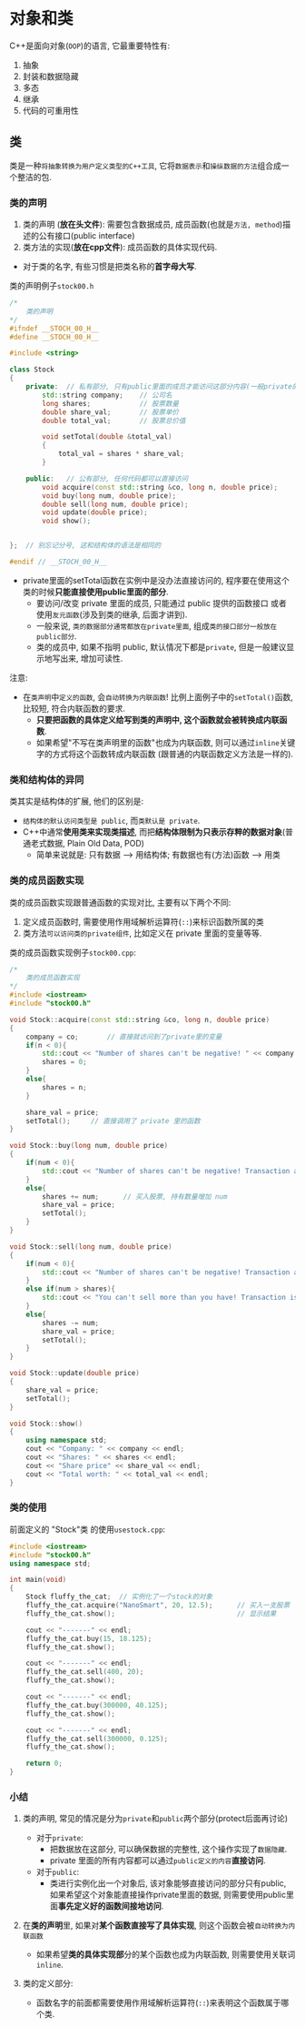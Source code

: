 # 对象和类
C++是面向对象(`OOP`)的语言, 它最重要特性有:
1. 抽象
2. 封装和数据隐藏
3. 多态
4. 继承
5. 代码的可重用性

## 类
类是一种`将抽象转换为用户定义类型的C++工具`, 它将`数据表示`和`操纵数据的方法`组合成一个整洁的包.

### 类的声明
1. 类的声明 (**放在头文件**): 需要包含数据成员, 成员函数(也就是`方法, method`)描述的公有接口(public interface)
2. 类方法的实现(**放在cpp文件**): 成员函数的具体实现代码.

- 对于类的名字, 有些习惯是把类名称的**首字母大写**.

类的声明例子`stock00.h`
```cpp
/*
    类的声明
*/
#ifndef __STOCH_00_H__
#define __STOCH_00_H__

#include <string>

class Stock
{
    private:  // 私有部分, 只有public里面的成员才能访问这部分内容(一般private的成员都是通过 public 间接访问的)
        std::string company;    // 公司名
        long shares;            // 股票数量
        double share_val;       // 股票单价
        double total_val;       // 股票总价值

        void setTotal(double &total_val) 
        {
            total_val = shares * share_val;
        }

    public:   // 公有部分, 任何代码都可以直接访问
        void acquire(const std::string &co, long n, double price);
        void buy(long num, double price);
        double sell(long num, double price);
        void update(double price);
        void show();


};  // 别忘记分号, 这和结构体的语法是相同的

#endif // __STOCH_00_H__
```
- private里面的setTotal函数在实例中是没办法直接访问的, 程序要在使用这个类的时候**只能直接使用public里面的部分**.
  - 要访问/改变 private 里面的成员, 只能通过 public 提供的函数接口 或者 使用`友元函数`(涉及到类的继承, 后面才讲到).
  - 一般来说, `类的数据部分通常都放在private里面`, 组成`类的接口部分一般放在public部分`.
  - 类的成员中, 如果不指明 public, 默认情况下都是`private`, 但是一般建议显示地写出来, 增加可读性.


注意:
- 在`类声明`中`定义的函数`, 会`自动转换为内联函数`! 比例上面例子中的`setTotal()`函数, 比较短, 符合内联函数的要求.
  - **只要把函数的具体定义给写到类的声明中, 这个函数就会被转换成内联函数**.
  - 如果希望"不写在类声明里的函数"也成为内联函数, 则可以通过`inline`关键字的方式将这个函数转成内联函数 (跟普通的内联函数定义方法是一样的).

### 类和结构体的异同
类其实是结构体的扩展, 他们的区别是:
- `结构体的默认访问类型是 public`, 而`类默认是 private`.
- C++中通常**使用类来实现类描述**, 而把**结构体限制为只表示存粹的数据对象**(普通老式数据, Plain Old Data, POD)
  - 简单来说就是: 只有数据 --> 用结构体; 有数据也有(方法)函数 --> 用类



### 类的成员函数实现
类的成员函数实现跟普通函数的实现对比, 主要有以下两个不同:
1. 定义成员函数时, 需要使用作用域解析运算符(`::`)来标识函数所属的类
2. 类方法`可以访问类的private组件`, 比如定义在 private 里面的变量等等.

类的成员函数实现例子`stock00.cpp`:
```cpp
/*
    类的成员函数实现
*/
#include <iostream>
#include "stock00.h"

void Stock::acquire(const std::string &co, long n, double price)
{
    company = co;       // 直接就访问到了private里的变量
    if(n < 0){
        std::cout << "Number of shares can't be negative! " << company << " shares set to be 0!" << std::endl;
        shares = 0;
    }
    else{
        shares = n;
    }

    share_val = price;
    setTotal();     // 直接调用了 private 里的函数
}

void Stock::buy(long num, double price)
{
    if(num < 0){
        std::cout << "Number of shares can't be negative! Transaction aborted!" << std::endl;
    }
    else{
        shares += num;      // 买入股票, 持有数量增加 num
        share_val = price;
        setTotal();
    }
}

void Stock::sell(long num, double price)
{
    if(num < 0){
        std::cout << "Number of shares can't be negative! Transaction aborted!" << std::endl;
    }
    else if(num > shares){
        std::cout << "You can't sell more than you have! Transaction is aborted!" << std::endl;
    }
    else{
        shares -= num;
        share_val = price;
        setTotal();
    }
}

void Stock::update(double price)
{
    share_val = price;
    setTotal();
}

void Stock::show()
{
    using namespace std;
    cout << "Company: " << company << endl;
    cout << "Shares: " << shares << endl;
    cout << "Share price" << share_val << endl;
    cout << "Total worth: " << total_val << endl;
}
```

### 类的使用
前面定义的 "Stock"类 的使用`usestock.cpp`:
```cpp
#include <iostream>
#include "stock00.h"
using namespace std;

int main(void)
{
    Stock fluffy_the_cat;  // 实例化了一个stock的对象
    fluffy_the_cat.acquire("NanoSmart", 20, 12.5);      // 买入一支股票
    fluffy_the_cat.show();                              // 显示结果

    cout << "-------" << endl;
    fluffy_the_cat.buy(15, 18.125);
    fluffy_the_cat.show();

    cout << "-------" << endl;
    fluffy_the_cat.sell(400, 20);
    fluffy_the_cat.show();

    cout << "-------" << endl;
    fluffy_the_cat.buy(300000, 40.125);
    fluffy_the_cat.show();

    cout << "-------" << endl;
    fluffy_the_cat.sell(300000, 0.125);
    fluffy_the_cat.show();

    return 0;
}
```

### 小结
1. 类的声明, 常见的情况是分为`private`和`public`两个部分(protect后面再讨论)
   - 对于`private`: 
     - 把数据放在这部分, 可以确保数据的完整性, 这个操作实现了`数据隐藏`.
     - private 里面的所有内容都可以通过`public定义的内容`**直接访问**.
   - 对于`public`:
     - 类进行实例化出一个对象后, 该对象能够直接访问的部分只有public, 如果希望这个对象能直接操作private里面的数据, 则需要使用public里面**事先定义好的函数间接地访问**.
2. 在**类的声明**里, 如果对**某个函数直接写了具体实现**, 则这个函数会被`自动转换为内联函数`
   - 如果希望**类的具体实现部**分的某个函数也成为内联函数, 则需要使用关联词`inline`.

3. 类的定义部分:
   - 函数名字的前面都需要使用作用域解析运算符(`::`)来表明这个函数属于哪个类.




